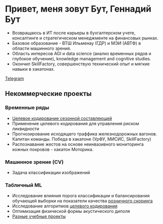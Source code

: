# Привет, меня зовут Бут, Геннадий Бут 

- Возвращаюсь в ИТ после карьеры в бухгалтерском учете, консалтинге и стратегическом менеджменте на финансовых рынках. 
- Базовое образование - ВТШ Ильменау (ГДР) и МЭИ (АВТФ) в области машинного зрения. 
- Область интересов AGI и data science (анализ временных рядов и глубокое обучение), knowledge management and cognitive studies.  
- Окончил SkillFactory, совершенствую технический опыт и мягкие навыки в хакатонах. 

[Telegram](https://t.me/GennBooth)

## Некоммерческие проекты 

###  Временные ряды
- [Целевое кодирование сезонной составляющей](https://github.com/Genn007/Time_Series_Forecasting_Issues/blob/main/TargetEncoding_in_TS_Rus.ipynb)
- Применение целевого кодирования для управления риском ликвидности
- Прогнозирование исходящего траффика железнодорожных вагонов. Капитан команды. Победа в хакатоне (УрФУ, МИСИС, SkillFactory)
- Распознавание жестов на основе неинвазивного мониторинга кожных покровов - хакатон Моторика. 

### Машинное зрение (CV)
- Задача классификации изображений

### Табличный ML
- Исследование влияния порога классификации и балансирования обучающей выборки на показатели качества [розничного скоринга](https://github.com/Genn007/P04_CreditScoring)
- Исследование алгоритмов [целевого кодирования](https://github.com/Genn007/P05_CarPrices)
- Оптимизация физической формы акустического диполя
- [Разные учебные проекты](https://github.com/Genn007/Genn007/blob/main/Misc_Ed_projects.md)

<!--
**Genn007/Genn007** is a ✨ _special_ ✨ repository because its `README.md` (this file) appears on your GitHub profile.

Here are some ideas to get you started:

- 🔭 I’m currently working on ...
- 🌱 I’m currently learning ...
- 👯 I’m looking to collaborate on ...
- 🤔 I’m looking for help with ...
- 💬 Ask me about ...
- 📫 How to reach me: ...
- 😄 Pronouns: ...
- ⚡ Fun fact: ...
-->
